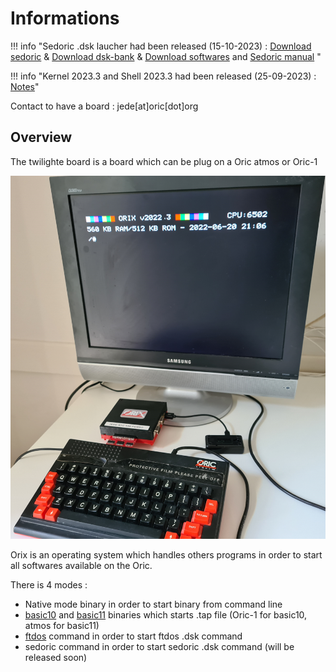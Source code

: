 # Informations

!!! info "Sedoric .dsk laucher had been released (15-10-2023) : [Download sedoric](https://repo.orix.oric.org/dists/official/tgz/6502/sedoric.tgz) & [Download dsk-bank](https://repo.orix.oric.org/dists/official/tgz/6502/dsk-bank.tgz) & [Download softwares](https://repo.orix.oric.org/dists/official/tgz/6502/softwares.tgz) and [Sedoric manual](./commands/sedoric.md) "

!!! info "Kernel 2023.3 and Shell 2023.3 had been released (25-09-2023) : [Notes](update/2023_3.md)"

Contact to have a board : jede[at]oric[dot]org

## Overview

The twilighte board is a board which can be plug on a Oric atmos or Oric-1

![Overview](./user_manual/img/twil_prez.jpg)

Orix is an operating system which handles others programs in order to start all softwares available on the Oric.

There is 4 modes :

* Native mode binary in order to start binary from command line
* [basic10](./commands/basic10.md) and [basic11](./commands/basic11.md) binaries which starts .tap file (Oric-1 for basic10, atmos for basic11)
* [ftdos](./commands/ftdos.md) command in order to start ftdos .dsk command
* sedoric command in order to start sedoric .dsk command (will be released soon)
